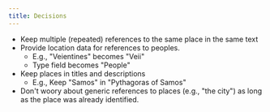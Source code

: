 ```yaml
---
title: Decisions
---
```


- Keep multiple (repeated) references to the same place in the same text
- Provide location data for references to peoples.
    - E.g., "Veientines" becomes "Veii"
    - Type field becomes "People"
- Keep places in titles and descriptions
    - E.g., Keep "Samos" in "Pythagoras of Samos"
- Don't woory about generic references to places (e.g., "the city") as long as the place was already identified.
